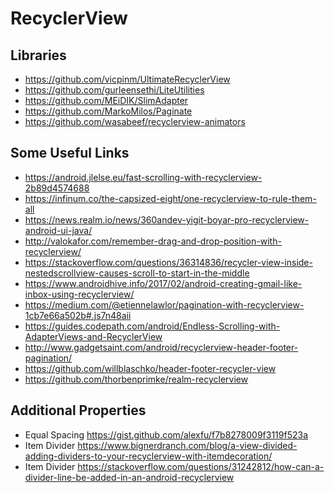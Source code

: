 
# RecyclerView

## Libraries
* https://github.com/vicpinm/UltimateRecyclerView
* https://github.com/gurleensethi/LiteUtilities
* https://github.com/MEiDIK/SlimAdapter
* https://github.com/MarkoMilos/Paginate   
* https://github.com/wasabeef/recyclerview-animators

## Some Useful Links
* https://android.jlelse.eu/fast-scrolling-with-recyclerview-2b89d4574688
* https://infinum.co/the-capsized-eight/one-recyclerview-to-rule-them-all
* https://news.realm.io/news/360andev-yigit-boyar-pro-recyclerview-android-ui-java/
* http://valokafor.com/remember-drag-and-drop-position-with-recyclerview/
* https://stackoverflow.com/questions/36314836/recycler-view-inside-nestedscrollview-causes-scroll-to-start-in-the-middle 
* https://www.androidhive.info/2017/02/android-creating-gmail-like-inbox-using-recyclerview/ 
* https://medium.com/@etiennelawlor/pagination-with-recyclerview-1cb7e66a502b#.js7n48aii
* https://guides.codepath.com/android/Endless-Scrolling-with-AdapterViews-and-RecyclerView
* http://www.gadgetsaint.com/android/recyclerview-header-footer-pagination/
* https://github.com/willblaschko/header-footer-recycler-view
* https://github.com/thorbenprimke/realm-recyclerview

## Additional Properties
* Equal Spacing https://gist.github.com/alexfu/f7b8278009f3119f523a
* Item Divider https://www.bignerdranch.com/blog/a-view-divided-adding-dividers-to-your-recyclerview-with-itemdecoration/
* Item Divider https://stackoverflow.com/questions/31242812/how-can-a-divider-line-be-added-in-an-android-recyclerview

